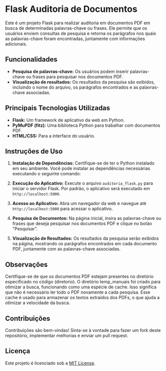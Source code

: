 # Flask Auditoria de Documentos

Este é um projeto Flask para realizar auditoria em documentos PDF em busca de determinadas palavras-chave ou frases.
Ele permite que os usuários enviem consultas de pesquisa e retorna os parágrafos nos quais as palavras-chave foram encontradas,
juntamente com informações adicionais.

## Funcionalidades

- **Pesquisa de palavras-chave:** Os usuários podem inserir palavras-chave ou frases para pesquisar nos documentos PDF.
- **Visualização de resultados:** Os resultados da pesquisa são exibidos, incluindo o nome do arquivo, os parágrafos encontrados e as palavras-chave associadas.

## Principais Tecnologias Utilizadas

- **Flask:** Um framework de aplicativo da web em Python.
- **PyMuPDF (fitz):** Uma biblioteca Python para trabalhar com documentos PDF.
- **HTML/CSS:** Para a interface do usuário.

## Instruções de Uso

1. **Instalação de Dependências:**
   Certifique-se de ter o Python instalado em seu ambiente. Você pode instalar as dependências necessárias executando o seguinte comando:

2. **Execução do Aplicativo:**
Execute o arquivo `auditoria_flask.py` para iniciar o servidor Flask. Por padrão, o aplicativo será executado em `http://localhost:5000`.

3. **Acesso ao Aplicativo:**
Abra um navegador da web e navegue até `http://localhost:5000` para acessar o aplicativo.

4. **Pesquisa de Documentos:**
Na página inicial, insira as palavras-chave ou frases que deseja pesquisar nos documentos PDF e clique no botão "Pesquisar".

5. **Visualização de Resultados:**
Os resultados da pesquisa serão exibidos na página, mostrando os parágrafos encontrados em cada documento PDF, juntamente com as palavras-chave associadas.

## Observações

Certifique-se de que os documentos PDF estejam presentes no diretório especificado no código (diretorio).
O diretório temp_manuais foi criado para otimizar a busca, funcionando como uma espécie de cache.
Isso significa que não é necessário ler todo o PDF novamente a cada pesquisa.
Esse cache é usado para armazenar os textos extraídos dos PDFs, o que ajuda a otimizar a velocidade da busca.

## Contribuições

Contribuições são bem-vindas! Sinta-se à vontade para fazer um fork deste repositório, implementar melhorias e enviar um pull request.

## Licença

Este projeto é licenciado sob a [MIT License](https://opensource.org/licenses/MIT).
